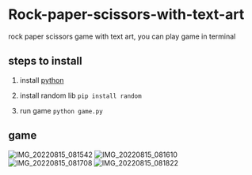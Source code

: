 # Rock-paper-scissors-with-text-art
rock paper scissors game with text art, you can play game in terminal

## steps to install

1. install [python](https://www.python.org/downloads/)

2. install random lib
   `pip install random`
   
3. run game `python game.py`

## game
![IMG_20220815_081542](https://user-images.githubusercontent.com/97863741/184581357-9bfea411-be74-4c6c-8dba-85034da350ca.jpg)
![IMG_20220815_081610](https://user-images.githubusercontent.com/97863741/184581375-814a1b74-9aab-4937-bcec-52077947a5fe.jpg)
![IMG_20220815_081708](https://user-images.githubusercontent.com/97863741/184581400-d64addda-bbe3-4783-aaf2-752a99dd517f.jpg)
![IMG_20220815_081822](https://user-images.githubusercontent.com/97863741/184581410-f650c2f8-17e7-4581-8041-7db0410d6539.jpg)
